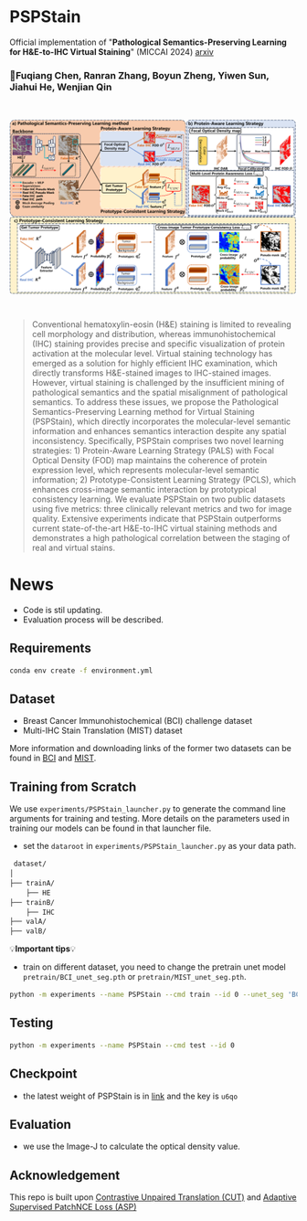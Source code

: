 # PSPStain
Official implementation of "**Pathological Semantics-Preserving Learning for H&E-to-IHC Virtual Staining**" (MICCAI 2024) [arxiv](https://arxiv.org/abs/2407.03655) 

### 🐶Fuqiang Chen, Ranran Zhang, Boyun Zheng, Yiwen Sun, Jiahui He, Wenjian Qin
<br>
<p align="center">
<img src="PSPStain.png" align="center" width="600" >
</p>
<br>

> Conventional hematoxylin-eosin (H&E) staining is limited to revealing cell morphology and distribution, whereas immunohistochemical (IHC) staining provides precise and specific visualization of protein activation at the molecular level. Virtual staining technology has emerged as a solution for highly efficient IHC examination, which directly transforms H&E-stained images to IHC-stained images. However, virtual staining is challenged by the insufficient mining of pathological semantics and the spatial misalignment of pathological semantics. To address these issues, we propose the Pathological Semantics-Preserving Learning method for Virtual Staining (PSPStain), which directly incorporates the molecular-level semantic information and enhances semantics interaction despite any spatial inconsistency. Specifically, PSPStain comprises two novel learning strategies: 1) Protein-Aware Learning Strategy (PALS) with Focal Optical Density (FOD) map maintains the coherence of protein expression level, which represents molecular-level semantic information; 2) Prototype-Consistent Learning Strategy (PCLS), which enhances cross-image semantic interaction by prototypical consistency learning. We evaluate PSPStain on two public datasets using five metrics: three clinically relevant metrics and two for image quality. Extensive experiments indicate that PSPStain outperforms current state-of-the-art H&E-to-IHC virtual staining methods and demonstrates a high pathological correlation between the staging of real and virtual stains.
 
# News
* Code is stil updating.
* Evaluation process will be described.
  
## Requirements
```bash
conda env create -f environment.yml
```

## Dataset
 * Breast Cancer Immunohistochemical (BCI) challenge dataset
 * Multi-IHC Stain Translation (MIST) dataset 

 More information and downloading links of the former two datasets can be found in [BCI](https://bupt-ai-cz.github.io/BCI) and [MIST](https://github.com/lifangda01/AdaptiveSupervisedPatchNCE).


## Training from Scratch 
We use `experiments/PSPStain_launcher.py` to generate the command line arguments for training and testing. More details on the parameters used in training our models can be found in that launcher file.
* set the `dataroot` in `experiments/PSPStain_launcher.py` as your data path. 
```bash
 dataset/
│
├── trainA/
    ├── HE
├── trainB/
    ├── IHC
├── valA/
├── valB/
```
💡**Important tips**💡
* train on different dataset, you need to change the pretrain unet model `pretrain/BCI_unet_seg.pth` or `pretrain/MIST_unet_seg.pth`.

```bash
python -m experiments --name PSPStain --cmd train --id 0 --unet_seg 'BCI_unet_seg'
```
## Testing 
```bash
python -m experiments --name PSPStain --cmd test --id 0
```

## Checkpoint
* the latest weight of PSPStain is in [link](https://pan.baidu.com/s/1cPZ2Kk6JtURmtQhtNxzyEQ?pwd=u6qo ) and the key is `u6qo`
  
## Evaluation
* we use the Image-J to calculate the optical density value.

## Acknowledgement
This repo is built upon [Contrastive Unpaired Translation (CUT)](https://github.com/taesungp/contrastive-unpaired-translation) and [Adaptive Supervised PatchNCE Loss (ASP)](https://github.com/lifangda01/AdaptiveSupervisedPatchNCE)
